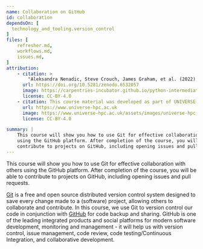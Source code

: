 ```yaml
---
name: Collaboration on GitHub
id: collaboration
dependsOn: [
  technology_and_tooling.version_control
]
files: [
    refresher.md,
    workflows.md,
    issues.md,
]
attribution: 
    - citation: >
        "Aleksandra Nenadic, Steve Crouch, James Graham, et al. (2022). carpentries-incubator/python-intermediate-development: beta (beta). Zenodo. https://doi.org/10.5281/zenodo.6532057"
      url: https://doi.org/10.5281/zenodo.6532057
      image: https://carpentries-incubator.github.io/python-intermediate-development/assets/img/incubator-logo-blue.svg
      license: CC-BY-4.0
    - citation: This course material was developed as part of UNIVERSE-HPC, which is funded through the SPF ExCALIBUR programme under grant number EP/W035731/1 
      url: https://www.universe-hpc.ac.uk
      image: https://www.universe-hpc.ac.uk/assets/images/universe-hpc.png
      license: CC-BY-4.0

summary: |
    This course will show you how to use Git for effective collaboration with others
    using the GitHub platform. After completion of the course, you will be able to
    contribute to projects on GitHub, including opening issues and pull requests.
---
```


This course will show you how to use Git for effective collaboration with others
using the GitHub platform. After completion of the course, you will be able to
contribute to projects on GitHub, including opening issues and pull requests.

[Git](https://git-scm.com/) is a free and open source distributed version control system designed to save every change made to a
(software) project, allowing others to collaborate and contribute. In this course,
we use Git to version control our code in conjunction with [GitHub](https://github.com/) for code backup and sharing.
GitHub is one of the leading integrated products and
social platforms for modern software development, monitoring and management - it will help us with
version control, issue management, code review, code testing/Continuous Integration, and collaborative development.